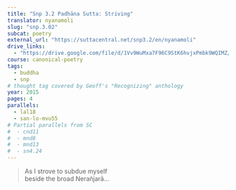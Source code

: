 ```yaml
---
title: "Snp 3.2 Padhāna Sutta: Striving"
translator: nyanamoli
slug: "snp.3.02"
subcat: poetry
external_url: "https://suttacentral.net/snp3.2/en/nyanamoli"
drive_links:
  - "https://drive.google.com/file/d/1Vv9WuMxa7F96C9StK6hvjxPmbk9WQIMZ/view?usp=drivesdk"
course: canonical-poetry
tags:
  - buddha
  - snp
# thought tag covered by Geoff's "Recognizing" anthology
year: 2015
pages: 4
parallels:
  - lal18
  - san-lo-mvu55
# Partial parallels from SC
#  - cnd11
#  - mnd8
#  - mnd13
#  - sn4.24
---
```


> As I strove to subdue myself  
beside the broad Nerañjarā...

